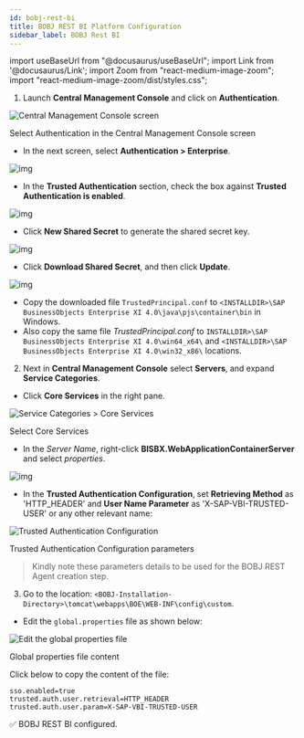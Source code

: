 ```yaml
---
id: bobj-rest-bi 
title: BOBJ REST BI Platform Configuration
sidebar_label: BOBJ Rest BI 
---
```


import useBaseUrl from "@docusaurus/useBaseUrl";
import Link from '@docusaurus/Link';
import Zoom from "react-medium-image-zoom";
import "react-medium-image-zoom/dist/styles.css";

1. Launch **Central Management Console** and click on **Authentication**.

<div class="center">
  <Zoom>
<img alt="Central Management Console screen" src={useBaseUrl('/doc-images/cms.png')}/>
  </Zoom>
	<p>Select Authentication in the Central Management Console screen</p>
</ div>


* In the next screen, select **Authentication > Enterprise**.

<div class="center">
  <Zoom>
<img alt="img" src={useBaseUrl('/doc-images/bobj-central-management-console.png')}/>
  </Zoom>
</ div>

* In the **Trusted Authentication** section, check the box against **Trusted Authentication is enabled**.

<div class="center">
  <Zoom>
<img alt="img" src={useBaseUrl('/doc-images/bobj-trusted1.png')}/>
  </Zoom>
</ div>

* Click **New Shared Secret** to generate the shared secret key.

<div class="center">
  <Zoom>
<img alt="img" src={useBaseUrl('/doc-images/bobj-trusted2.png')}/>
  </Zoom>
</ div>

* Click **Download Shared Secret**, and then click **Update**.

<div class="center">
  <Zoom>
<img alt="img" src={useBaseUrl('/doc-images/bobj-trusted3.png')}/>
  </Zoom>
</ div>

* Copy the downloaded file `TrustedPrincipal.conf` to `<INSTALLDIR>\SAP BusinessObjects Enterprise XI 4.0\java\pjs\container\bin` in Windows.
* Also copy the same file *TrustedPrincipal.conf* to `INSTALLDIR>\SAP BusinessObjects Enterprise XI 4.0\win64_x64\` and `<INSTALLDIR>\SAP BusinessObjects Enterprise XI 4.0\win32_x86\` locations.

2. Next in **Central Management Console** select **Servers**, and expand  **Service Categories**. 
  - Click **Core Services** in the right pane.

<div class="center">
  <Zoom>
<img alt="Service Categories > Core Services" src={useBaseUrl('/doc-images/core-services.png')}/>
  </Zoom>
	<p>Select Core Services</p>
</ div>


  - In the *Server Name*, right-click **BISBX.WebApplicationContainerServer** and select *properties*.

<div class="center">
  <Zoom>
<img alt="img" src={useBaseUrl('/doc-images/wac-services.png')}/>
  </Zoom>
</ div>

  - In the **Trusted Authentication Configuration**, set **Retrieving Method** as 'HTTP_HEADER' and **User Name Parameter** as 'X-SAP-VBI-TRUSTED-USER' or any other relevant name:

<div class="center">
  <Zoom>
<img alt="Trusted Authentication Configuration" src={useBaseUrl('/doc-images/trusted-auth-config.png')}/>
  </Zoom>
	<p>Trusted Authentication Configuration parameters</p>
</ div>

> Kindly note these parameters details to be used for the BOBJ REST Agent creation step.

3. Go to the location: `<BOBJ-Installation-Directory>\tomcat\webapps\BOE\WEB-INF\config\custom`.

 - Edit the `global.properties` file as shown below:
  
<div class="center">
  <Zoom>
<img alt="Edit the global properties file" src={useBaseUrl('/doc-images/global-properties-edit.png')}/>
  </Zoom>
	<p>Global properties file content</p>
</ div>


Click below to copy the content of the file:

  ```text
  sso.enabled=true 
  trusted.auth.user.retrieval=HTTP_HEADER 
  trusted.auth.user.param=X-SAP-VBI-TRUSTED-USER
  ```

:white_check_mark: BOBJ REST BI configured.
